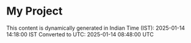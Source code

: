 # My Project

This content is dynamically generated in Indian Time (IST): 2025-01-14 14:18:00 IST
Converted to UTC: 2025-01-14 08:48:00 UTC
